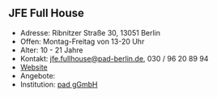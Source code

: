 ## JFE Full House
- Adresse:      Ribnitzer Straße 30, 13051 Berlin
- Offen:        Montag-Freitag von 13-20 Uhr
- Alter:        10 - 21 Jahre
- Kontakt:      jfe.fullhouse@pad-berlin.de, 030 / 96 20 89 94 
- [Website](https://www.pad-berlin.de/jugendarbeit-praevention-und-qualifikation/jfe-full-house)
- Angebote:     
- Institution:  [pad gGmbH](https://www.pad-berlin.de/)
